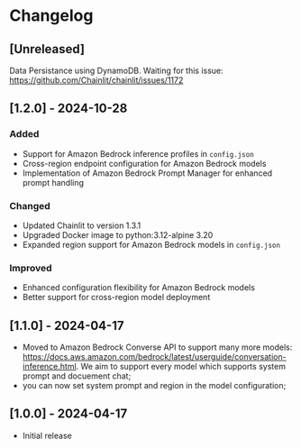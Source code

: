 # Changelog

## [Unreleased]

Data Persistance using DynamoDB. Waiting for this issue: https://github.com/Chainlit/chainlit/issues/1172

## [1.2.0] - 2024-10-28

### Added
- Support for Amazon Bedrock inference profiles in `config.json`
- Cross-region endpoint configuration for Amazon Bedrock models
- Implementation of Amazon Bedrock Prompt Manager for enhanced prompt handling

### Changed
- Updated Chainlit to version 1.3.1
- Upgraded Docker image to python:3.12-alpine 3.20
- Expanded region support for Amazon Bedrock models in `config.json`

### Improved
- Enhanced configuration flexibility for Amazon Bedrock models
- Better support for cross-region model deployment

## [1.1.0] - 2024-04-17
- Moved to Amazon Bedrock Converse API to support many more models: https://docs.aws.amazon.com/bedrock/latest/userguide/conversation-inference.html. We aim to support every model which supports system prompt and docuement chat;
- you can now set system prompt and region in the model configuration;

## [1.0.0] - 2024-04-17
- Initial release
